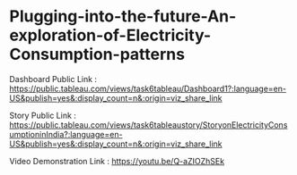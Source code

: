 # Plugging-into-the-future-An-exploration-of-Electricity-Consumption-patterns


Dashboard Public Link : https://public.tableau.com/views/task6tableau/Dashboard1?:language=en-US&publish=yes&:display_count=n&:origin=viz_share_link


Story Public Link : https://public.tableau.com/views/task6tableaustory/StoryonElectricityConsumptioninIndia?:language=en-US&publish=yes&:display_count=n&:origin=viz_share_link


Video Demonstration Link : https://youtu.be/Q-aZIOZhSEk
